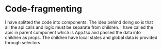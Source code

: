 # Code-fragmenting
I have splitted the code into components. The idea behind doing so is that all the api calls and logic must be separate from children. I have called the apis in parent component which is App.tsx and passed the data into children as props. The children have local states and global data is provided through selectors.